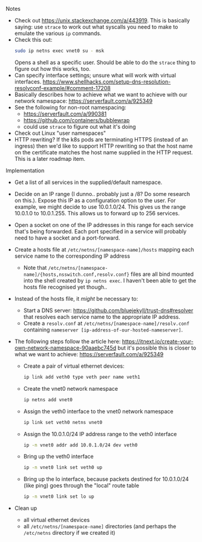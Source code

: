 Notes
- Check out https://unix.stackexchange.com/a/443919. This is basically saying: use `strace` to work
    out what syscalls you need to make to emulate the various `ip` commands.
- Check this out:
  ```sh
  sudo ip netns exec vnet0 su - msk
  ```
  Opens a shell as a specific user. Should be able to do the `strace` thing to figure out how this
  works, too.
- Can specify interface settings; unsure what will work with virtual interfaces.
    https://www.shellhacks.com/setup-dns-resolution-resolvconf-example/#comment-17208
- Basically describes how to achieve what we want to achieve with our network namespace:
    https://serverfault.com/a/925349
- See the following for non-root namespacing:
  - https://serverfault.com/a/990381
  - https://github.com/containers/bubblewrap
  - could use `strace` to figure out what it's doing
- Check out Linux "user namespaces"
- HTTP rewriting? If the k8s pods are terminating HTTPS (instead of an ingress) then we'd like to
    support HTTP rewriting so that the host name on the certificate matches the host name supplied
    in the HTTP request. This is a later roadmap item.

Implementation
- Get a list of all services in the supplied/default namespace.
- Decide on an IP range (I dunno.. probably just a /8? Do some research on this.). Expose this
    IP as a configuration option to the user. For example, we might decide to use 10.0.1.0/24. This
    gives us the range 10.0.1.0 to 10.0.1.255. This allows us to forward up to 256 services.
- Open a socket on one of the IP addresses in this range for each service that's being forwarded.
    Each port specified in a service will probably need to have a socket and a port-forward.
- Create a hosts file at `/etc/netns/[namespace-name]/hosts` mapping each service name to the
    corresponding IP address
    - Note that `/etc/netns/[namespace-name]/{hosts,nsswitch.conf,resolv.conf}` files are all bind
        mounted into the shell created by `ip netns exec`. I haven't been able to get the hosts
        file recognised yet though..
- Instead of the hosts file, it _might_ be necessary to:
  - Start a DNS server: https://github.com/bluejekyll/trust-dns#resolver that resolves each service
      name to the appropriate IP address.
  - Create a `resolv.conf` at `/etc/netns/[namespace-name]/resolv.conf` containing `nameserver
      [ip-address-of-our-hosted-nameserver]`.
- The following steps follow the article here: https://itnext.io/create-your-own-network-namespace-90aaebc745d
    but it's possible this is closer to what we want to achieve: https://serverfault.com/a/925349
    - Create a pair of virtual ethernet devices:
      ```sh
      ip link add veth0 type veth peer name veth1
      ```
    - Create the vnet0 network namespace
      ```sh
      ip netns add vnet0
      ```
    - Assign the veth0 interface to the vnet0 network namespace
      ```sh
      ip link set veth0 netns vnet0
      ```
    - Assign the 10.0.1.0/24 IP address range to the veth0 interface
      ```sh
      ip -n vnet0 addr add 10.0.1.0/24 dev veth0
      ```
    - Bring up the veth0 interface
      ```sh
      ip -n vnet0 link set veth0 up
      ```
    - Bring up the lo interface, because packets destined for 10.0.1.0/24 (like ping) goes through
      the "local" route table
      ```sh
      ip -n vnet0 link set lo up
      ```

- Clean up
  - all virtual ethernet devices
  - all `/etc/netns/[namespace-name]` directories (and perhaps the `/etc/netns` directory if we
      created it)
